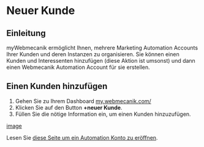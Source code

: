 # Neuer Kunde

## Einleitung ##

myWebmecanik ermöglicht Ihnen, mehrere Marketing Automation Accounts Ihrer Kunden und deren Instanzen zu organisieren. Sie können einen Kunden und Interessenten hinzufügen (diese Aktion ist umsonst) und dann einen Webmecanik Automation Account für sie erstellen.

## Einen Kunden hinzufügen ##

1. Gehen Sie zu Ihrem Dashboard [my.webmecanik.com/](https://my.webmecanik.com/)
2. Klicken Sie auf den Button **+neuer Kunde**.
3. Füllen Sie die nötige Information ein, um einen Kunden hinzuzufügen.

[image](new-customer.png)

Lesen Sie [diese Seite um ein Automation Konto zu eröffnen](neue-instanz.md).
